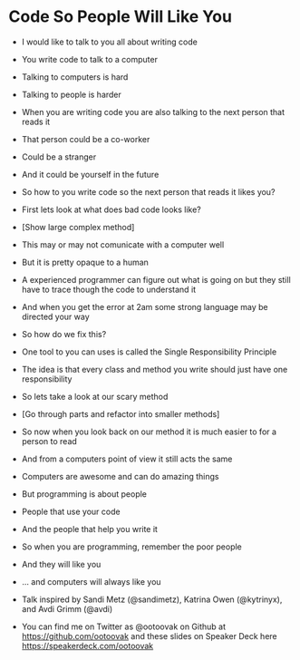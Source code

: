 Code So People Will Like You
============================

- I would like to talk to you all about writing code
- You write code to talk to a computer
- Talking to computers is hard
- Talking to people is harder
- When you are writing code you are also talking to the next person that
  reads it
- That person could be a co-worker
- Could be a stranger
- And it could be yourself in the future 
- So how to you write code so the next person that reads it likes you?
- First lets look at what does bad code looks like?
- [Show large complex method]
- This may or may not comunicate with a computer well
- But it is pretty opaque to a human
- A experienced programmer can figure out what is going on but they
  still have to trace though the code to understand it
- And when you get the error at 2am some strong language may be directed
  your way
- So how do we fix this?
- One tool to you can uses is called the Single Responsibility Principle
- The idea is that every class and method you write should just have one
  responsibility
- So lets take a look at our scary method
- [Go through parts and refactor into smaller methods]
- So now when you look back on our method it is much easier to for a
  person to read
- And from a computers point of view it still acts the same
- Computers are awesome and can do amazing things
- But programming is about people
- People that use your code
- And the people that help you write it
- So when you are programming, remember the poor people
- And they will like you
- ... and computers will always like you

- Talk inspired by Sandi Metz (@sandimetz), Katrina Owen (@kytrinyx), and Avdi Grimm (@avdi)
- You can find me on Twitter as @ootoovak on Github at https://github.com/ootoovak and these slides on Speaker Deck here https://speakerdeck.com/ootoovak
